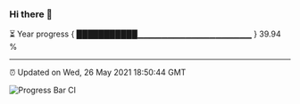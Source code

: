 ### Hi there 👋

⏳ Year progress { ███████████▁▁▁▁▁▁▁▁▁▁▁▁▁▁▁▁▁▁▁ } 39.94 %

---

⏰ Updated on Wed, 26 May 2021 18:50:44 GMT

![Progress Bar CI](https://github.com/liununu/liununu/workflows/Progress%20Bar%20CI/badge.svg)
